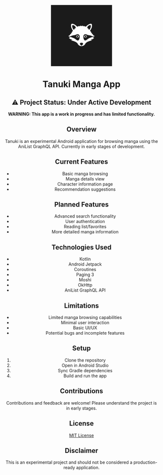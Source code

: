 <div align="center">
<a href="https://github.com/raslenabb12/Tanuki-Manga-App"><img src="./images/app_icon.png" alt="Tanuki" width="200"></a>

# Tanuki Manga App

## ⚠️ Project Status: Under Active Development

**WARNING: This app is a work in progress and has limited functionality.**

## Overview
Tanuki is an experimental Android application for browsing manga using the AniList GraphQL API. Currently in early stages of development.

## Current Features
- Basic manga browsing
- Manga details view
- Character information page
- Recommendation suggestions

## Planned Features
- Advanced search functionality
- User authentication
- Reading list/favorites
- More detailed manga information

## Technologies Used
- Kotlin
- Android Jetpack
- Coroutines
- Paging 3
- Moshi
- OkHttp
- AniList GraphQL API

## Limitations
- Limited manga browsing capabilities
- Minimal user interaction
- Basic UI/UX
- Potential bugs and incomplete features

## Setup
1. Clone the repository
2. Open in Android Studio
3. Sync Gradle dependencies
4. Build and run the app

## Contributions
Contributions and feedback are welcome! Please understand the project is in early stages.

## License
[MIT License](./LICENSE)

## Disclaimer
This is an experimental project and should not be considered a production-ready application.
